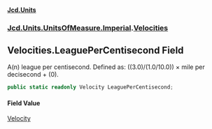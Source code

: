 #### [Jcd.Units](index.md 'index')
### [Jcd.Units.UnitsOfMeasure.Imperial](Jcd.Units.UnitsOfMeasure.Imperial.md 'Jcd.Units.UnitsOfMeasure.Imperial').[Velocities](Velocities.md 'Jcd.Units.UnitsOfMeasure.Imperial.Velocities')

## Velocities.LeaguePerCentisecond Field

A(n) league per centisecond. Defined as: ((3.0)/(1.0/10.0)) × mile per decisecond + (0).

```csharp
public static readonly Velocity LeaguePerCentisecond;
```

#### Field Value
[Velocity](Velocity.md 'Jcd.Units.UnitTypes.Velocity')